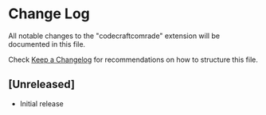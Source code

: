 # Change Log

All notable changes to the "codecraftcomrade" extension will be documented in this file.

Check [Keep a Changelog](http://keepachangelog.com/) for recommendations on how to structure this file.

## [Unreleased]

- Initial release